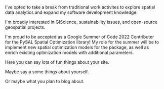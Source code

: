 I've opted to take a break from traditional work activites to explore 
spatial data analytics and expand my software development knowledge.

I'm broadly interested in GIScience, sustainability issues, and 
open-source geospatial projects.

I'm proud to be accepted as a Google Summer of Code 2022 Contributer for the PySAL Spatial Optimization library! 
My role for the summer will be to implement new spatial optimization models for the package,
as well as enrich existing optimization models with additional parameters. 

  
 
 
Here you can say lots of fun things about your site.

Maybe say a some things about yourself.

Or maybe what you plan to blog about.
